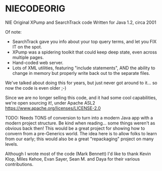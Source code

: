 # NIECODEORIG
NIE Original XPump and SearchTrack code
Written for Java 1.2, circa 2001

Of note:
* SearchTrack gave you info about your top query terms, and let you FIX IT on the spot.
* XPump was a spidering toolkit that could keep deep state, even across multiple pages.
* Hand-coded web server.
* Lots of XML utilities, featuring "include statements", AND the ability to change in memory but properly write back out to the separate files.

We've talked about doing this for years, but just never got around to it... so now the code is even older ;-)

Since we are no longer selling this code, and it had some cool capabilities,
we're open sourcing it!, under Apache ASL2
https://www.apache.org/licenses/LICENSE-2.0

TODO: Needs TONS of conversion to turn into a modern Java app with a modern project structure.
Be kind when reading... some things weren't as obvious back then!
This would be a great project for showing how to convern from a pre-Generics world.
The idea here is to allow folks to learn from our early; this would also be a great "repackaging" project on many levels.

Although I wrote most of the code (Mark Bennett) I'd like to thank Kevin Klop, Miles Kehoe, Evan Sayer, Sean M. and Daya for their various contributions.
